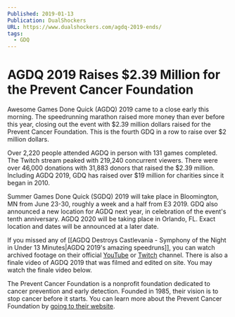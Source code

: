 ```yaml
---
Published: 2019-01-13
Publication: DualShockers
URL: https://www.dualshockers.com/agdq-2019-ends/
tags:
  - GDQ
---
```

# AGDQ 2019 Raises $2.39 Million for the Prevent Cancer Foundation

Awesome Games Done Quick (AGDQ) 2019 came to a close early this morning. The speedrunning marathon raised more money than ever before this year, closing out the event with $2.39 million dollars raised for the Prevent Cancer Foundation. This is the fourth GDQ in a row to raise over $2 million dollars.

Over 2,220 people attended AGDQ in person with 131 games completed. The Twitch stream peaked with 219,240 concurrent viewers. There were over 46,000 donations with 31,883 donors that raised the $2.39 million. Including AGDQ 2019, GDQ has raised over $19 million for charities since it began in 2010.

Summer Games Done Quick (SGDQ) 2019 will take place in Bloomington, MN from June 23-30, roughly a week and a half from E3 2019. GDQ also announced a new location for AGDQ next year, in celebration of the event's tenth anniversary. AGDQ 2020 will be taking place in Orlando, FL. Exact location and dates will be announced at a later date.

If you missed any of [[AGDQ Destroys Castlevania - Symphony of the Night in Under 13 Minutes|AGDQ 2019's amazing speedruns]], you can watch archived footage on their official [YouTube](https://www.youtube.com/user/gamesdonequick/featured) or [Twitch](https://www.twitch.tv/gamesdonequick) channel. There is also a finale video of AGDQ 2019 that was filmed and edited on site. You may watch the finale video below.

The Prevent Cancer Foundation is a nonprofit foundation dedicated to cancer prevention and early detection. Founded in 1985, their vision is to stop cancer before it starts. You can learn more about the Prevent Cancer Foundation by [going to their website](https://preventcancer.org/).